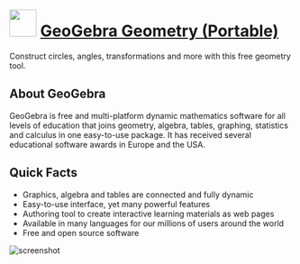 ﻿# <img src="https://cdn.jsdelivr.net/gh/chtof/chocolatey-packages/automatic/geogebra-geometry/geogebra-geometry.png" width="48" height="48"/> [GeoGebra Geometry (Portable)](https://chocolatey.org/packages/geogebra-geometry)

Construct circles, angles, transformations and more with this free geometry tool.

## About GeoGebra
GeoGebra is free and multi-platform dynamic mathematics software for all levels of education that joins geometry, algebra, tables, graphing, statistics and calculus in one easy-to-use package. It has received several educational software awards in Europe and the USA.

## Quick Facts

- Graphics, algebra and tables are connected and fully dynamic
- Easy-to-use interface, yet many powerful features
- Authoring tool to create interactive learning materials as web pages
- Available in many languages for our millions of users around the world
- Free and open source software

![screenshot](https://cdn.jsdelivr.net/gh/chtof/chocolatey-packages/automatic/geogebra-geometry/screenshot.png)
